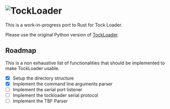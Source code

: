 # ![TockLoader](http://www.tockos.org/assets/img/tockloader.svg#a "Tockloader Logo")

This is a work-in-progress port to Rust for Tock Loader.

Please use the original Python version of [TockLoader](https://www.github.com/tock/tockloader).

## Roadmap

This is a non exhaustive list of functionalities that should be 
implemented to make TockLoader usable.

  - [x] Setup the directory structure
  - [x] Implement the command line arguments parser
  - [ ] Implement the serial port listener
  - [ ] Implement the tockloader serial protocol
  - [ ] Implement the TBF Parser
